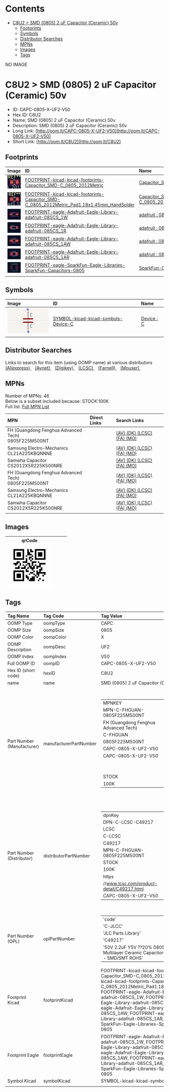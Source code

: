 



Contents
========

* [C8U2 > SMD (0805) 2 uF Capacitor (Ceramic) 50v](#c8u2--smd-0805-2-uf-capacitor-ceramic-50v)
	* [Footprints](#footprints)
	* [Symbols](#symbols)
	* [Distributor Searches](#distributor-searches)
	* [MPNs](#mpns)
	* [Images](#images)
	* [Tags](#tags)
  
NO IMAGE  
# C8U2 > SMD (0805) 2 uF Capacitor (Ceramic) 50v

- ID: CAPC-0805-X-UF2-V50
- Hex ID: C8U2
- Name: SMD (0805) 2 uF Capacitor (Ceramic) 50v
- Description: SMD (0805) 2 uF Capacitor (Ceramic) 50v
- Long Link: [http://oom.lt/CAPC-0805-X-UF2-V50](http://oom.lt/CAPC-0805-X-UF2-V50)
- Short Link: [http://oom.lt/C8U2](http://oom.lt/C8U2)

## Footprints
  

|Image|ID|Name|
| :--- | :--- | :--- |
|[![](https://raw.githubusercontent.com/oomlout/oomlout_OOMP_eda_V2/main/FOOTPRINT/kicad/kicad-footprints/Capacitor_SMD/C_0805_2012Metric/image_140.png)](https://github.com/oomlout/oomlout_OOMP_eda_V2/tree/main/FOOTPRINT/kicad/kicad-footprints/Capacitor_SMD/C_0805_2012Metric/)|[FOOTPRINT-kicad-kicad-footprints-Capacitor_SMD-C_0805_2012Metric](https://github.com/oomlout/oomlout_OOMP_eda_V2/tree/main/FOOTPRINT/kicad/kicad-footprints/Capacitor_SMD/C_0805_2012Metric/)|[Capacitor_SMD : C_0805_2012Metric](https://github.com/oomlout/oomlout_OOMP_eda_V2/tree/main/FOOTPRINT/kicad/kicad-footprints/Capacitor_SMD/C_0805_2012Metric/)|
|[![](https://raw.githubusercontent.com/oomlout/oomlout_OOMP_eda_V2/main/FOOTPRINT/kicad/kicad-footprints/Capacitor_SMD/C_0805_2012Metric_Pad1.18x1.45mm_HandSolder/image_140.png)](https://github.com/oomlout/oomlout_OOMP_eda_V2/tree/main/FOOTPRINT/kicad/kicad-footprints/Capacitor_SMD/C_0805_2012Metric_Pad1.18x1.45mm_HandSolder/)|[FOOTPRINT-kicad-kicad-footprints-Capacitor_SMD-C_0805_2012Metric_Pad1.18x1.45mm_HandSolder](https://github.com/oomlout/oomlout_OOMP_eda_V2/tree/main/FOOTPRINT/kicad/kicad-footprints/Capacitor_SMD/C_0805_2012Metric_Pad1.18x1.45mm_HandSolder/)|[Capacitor_SMD : C_0805_2012Metric_Pad1.18x1.45mm_HandSolder](https://github.com/oomlout/oomlout_OOMP_eda_V2/tree/main/FOOTPRINT/kicad/kicad-footprints/Capacitor_SMD/C_0805_2012Metric_Pad1.18x1.45mm_HandSolder/)|
|[![](https://raw.githubusercontent.com/oomlout/oomlout_OOMP_eda_V2/main/FOOTPRINT/eagle/Adafruit-Eagle-Library/adafruit/085CS_1W/image_140.png)](https://github.com/oomlout/oomlout_OOMP_eda_V2/tree/main/FOOTPRINT/eagle/Adafruit-Eagle-Library/adafruit/085CS_1W/)|[FOOTPRINT-eagle-Adafruit-Eagle-Library-adafruit-085CS_1W](https://github.com/oomlout/oomlout_OOMP_eda_V2/tree/main/FOOTPRINT/eagle/Adafruit-Eagle-Library/adafruit/085CS_1W/)|[adafruit : 085CS_1W](https://github.com/oomlout/oomlout_OOMP_eda_V2/tree/main/FOOTPRINT/eagle/Adafruit-Eagle-Library/adafruit/085CS_1W/)|
|[![](https://raw.githubusercontent.com/oomlout/oomlout_OOMP_eda_V2/main/FOOTPRINT/eagle/Adafruit-Eagle-Library/adafruit/085CS_1R/image_140.png)](https://github.com/oomlout/oomlout_OOMP_eda_V2/tree/main/FOOTPRINT/eagle/Adafruit-Eagle-Library/adafruit/085CS_1R/)|[FOOTPRINT-eagle-Adafruit-Eagle-Library-adafruit-085CS_1R](https://github.com/oomlout/oomlout_OOMP_eda_V2/tree/main/FOOTPRINT/eagle/Adafruit-Eagle-Library/adafruit/085CS_1R/)|[adafruit : 085CS_1R](https://github.com/oomlout/oomlout_OOMP_eda_V2/tree/main/FOOTPRINT/eagle/Adafruit-Eagle-Library/adafruit/085CS_1R/)|
|[![](https://raw.githubusercontent.com/oomlout/oomlout_OOMP_eda_V2/main/FOOTPRINT/eagle/Adafruit-Eagle-Library/adafruit/085CS_1AW/image_140.png)](https://github.com/oomlout/oomlout_OOMP_eda_V2/tree/main/FOOTPRINT/eagle/Adafruit-Eagle-Library/adafruit/085CS_1AW/)|[FOOTPRINT-eagle-Adafruit-Eagle-Library-adafruit-085CS_1AW](https://github.com/oomlout/oomlout_OOMP_eda_V2/tree/main/FOOTPRINT/eagle/Adafruit-Eagle-Library/adafruit/085CS_1AW/)|[adafruit : 085CS_1AW](https://github.com/oomlout/oomlout_OOMP_eda_V2/tree/main/FOOTPRINT/eagle/Adafruit-Eagle-Library/adafruit/085CS_1AW/)|
|[![](https://raw.githubusercontent.com/oomlout/oomlout_OOMP_eda_V2/main/FOOTPRINT/eagle/Adafruit-Eagle-Library/adafruit/085CS_1AR/image_140.png)](https://github.com/oomlout/oomlout_OOMP_eda_V2/tree/main/FOOTPRINT/eagle/Adafruit-Eagle-Library/adafruit/085CS_1AR/)|[FOOTPRINT-eagle-Adafruit-Eagle-Library-adafruit-085CS_1AR](https://github.com/oomlout/oomlout_OOMP_eda_V2/tree/main/FOOTPRINT/eagle/Adafruit-Eagle-Library/adafruit/085CS_1AR/)|[adafruit : 085CS_1AR](https://github.com/oomlout/oomlout_OOMP_eda_V2/tree/main/FOOTPRINT/eagle/Adafruit-Eagle-Library/adafruit/085CS_1AR/)|
|[![](https://raw.githubusercontent.com/oomlout/oomlout_OOMP_eda_V2/main/FOOTPRINT/eagle/SparkFun-Eagle-Libraries/SparkFun-Capacitors/0805/image_140.png)](https://github.com/oomlout/oomlout_OOMP_eda_V2/tree/main/FOOTPRINT/eagle/SparkFun-Eagle-Libraries/SparkFun-Capacitors/0805/)|[FOOTPRINT-eagle-SparkFun-Eagle-Libraries-SparkFun-Capacitors-0805](https://github.com/oomlout/oomlout_OOMP_eda_V2/tree/main/FOOTPRINT/eagle/SparkFun-Eagle-Libraries/SparkFun-Capacitors/0805/)|[SparkFun-Capacitors : 0805](https://github.com/oomlout/oomlout_OOMP_eda_V2/tree/main/FOOTPRINT/eagle/SparkFun-Eagle-Libraries/SparkFun-Capacitors/0805/)|
||||

## Symbols
  

|Image|ID|Name|
| :--- | :--- | :--- |
|[![](https://raw.githubusercontent.com/oomlout/oomlout_OOMP_eda_V2/main/SYMBOL/kicad/kicad-symbols/Device/C/image_140.png)](https://github.com/oomlout/oomlout_OOMP_eda_V2/tree/main/SYMBOL/kicad/kicad-symbols/Device/C/)|[SYMBOL-kicad-kicad-symbols-Device-C](https://github.com/oomlout/oomlout_OOMP_eda_V2/tree/main/SYMBOL/kicad/kicad-symbols/Device/C/)|[Device : C](https://github.com/oomlout/oomlout_OOMP_eda_V2/tree/main/SYMBOL/kicad/kicad-symbols/Device/C/)|
||||

## Distributor Searches
  
Links to search for this item (using OOMP name) at various distributors  
[(Aliexpress) ](https://www.aliexpress.com/wholesale?SearchText=1117SMD+0805+2+uF+Capacitor+Ceramic+50v)&nbsp;&nbsp;&nbsp;[(Avnet) ](https://www.avnet.com/shop/us/search/SMD+0805+2+uF+Capacitor+Ceramic+50v)&nbsp;&nbsp;&nbsp;[(Digikey) ](https://www.digikey.co.uk/en/products/result?s=SMD+0805+2+uF+Capacitor+Ceramic+50v)&nbsp;&nbsp;&nbsp;[(LCSC) ](https://www.lcsc.com/search?q=SMD+0805+2+uF+Capacitor+Ceramic+50v)&nbsp;&nbsp;&nbsp;[(Farnell) ](https://uk.farnell.com/search?st=SMD+0805+2+uF+Capacitor+Ceramic+50v)&nbsp;&nbsp;&nbsp;[(Mouser) ](https://www.mouser.com/c/?q=SMD+0805+2+uF+Capacitor+Ceramic+50v)&nbsp;&nbsp;&nbsp;
## MPNs
  
Number of MPNs: 46<br>Below is a subset included because: STOCK:100K <br>Full list: [Full MPN List](MPNLIST.md)  

|MPN|Direct Links|Search Links|
| :--- | :--- | :--- |
|FH (Guangdong Fenghua Advanced Tech)<br>0805F225M500NT||[(AV) ](https://www.avnet.com/shop/us/search/0805F225M500NT)[(DK) ](https://www.digikey.co.uk/products/en?keywords=0805F225M500NT)[(LCSC) ](https://www.lcsc.com/search?q=0805F225M500NT)[(FA) ](https://uk.farnell.com/search?st=0805F225M500NT)[(MO) ](https://www.mouser.com/c/?q=0805F225M500NT)|
|Samsung Electro-Mechanics<br>CL21A225KBQNNNE||[(AV) ](https://www.avnet.com/shop/us/search/CL21A225KBQNNNE)[(DK) ](https://www.digikey.co.uk/products/en?keywords=CL21A225KBQNNNE)[(LCSC) ](https://www.lcsc.com/search?q=CL21A225KBQNNNE)[(FA) ](https://uk.farnell.com/search?st=CL21A225KBQNNNE)[(MO) ](https://www.mouser.com/c/?q=CL21A225KBQNNNE)|
|Samwha Capacitor<br>CS2012X5R225K500NRE||[(AV) ](https://www.avnet.com/shop/us/search/CS2012X5R225K500NRE)[(DK) ](https://www.digikey.co.uk/products/en?keywords=CS2012X5R225K500NRE)[(LCSC) ](https://www.lcsc.com/search?q=CS2012X5R225K500NRE)[(FA) ](https://uk.farnell.com/search?st=CS2012X5R225K500NRE)[(MO) ](https://www.mouser.com/c/?q=CS2012X5R225K500NRE)|
|FH (Guangdong Fenghua Advanced Tech)<br>0805F225M500NT||[(AV) ](https://www.avnet.com/shop/us/search/0805F225M500NT)[(DK) ](https://www.digikey.co.uk/products/en?keywords=0805F225M500NT)[(LCSC) ](https://www.lcsc.com/search?q=0805F225M500NT)[(FA) ](https://uk.farnell.com/search?st=0805F225M500NT)[(MO) ](https://www.mouser.com/c/?q=0805F225M500NT)|
|Samsung Electro-Mechanics<br>CL21A225KBQNNNE||[(AV) ](https://www.avnet.com/shop/us/search/CL21A225KBQNNNE)[(DK) ](https://www.digikey.co.uk/products/en?keywords=CL21A225KBQNNNE)[(LCSC) ](https://www.lcsc.com/search?q=CL21A225KBQNNNE)[(FA) ](https://uk.farnell.com/search?st=CL21A225KBQNNNE)[(MO) ](https://www.mouser.com/c/?q=CL21A225KBQNNNE)|
|Samwha Capacitor<br>CS2012X5R225K500NRE||[(AV) ](https://www.avnet.com/shop/us/search/CS2012X5R225K500NRE)[(DK) ](https://www.digikey.co.uk/products/en?keywords=CS2012X5R225K500NRE)[(LCSC) ](https://www.lcsc.com/search?q=CS2012X5R225K500NRE)[(FA) ](https://uk.farnell.com/search?st=CS2012X5R225K500NRE)[(MO) ](https://www.mouser.com/c/?q=CS2012X5R225K500NRE)|
||||

## Images
  

|qrCode<br>[![](https://raw.githubusercontent.com/oomlout/oomlout_OOMP_parts_V2/main/CAPC/0805/X/UF2/V50/qrCode_140.png)](https://github.com/oomlout/oomlout_OOMP_parts_V2/tree/main/CAPC/0805/X/UF2/V50/qrCode.png)||||
| :---: | :---: | :---: | :---: |

## Tags
  

|Tag Name|Tag Code|Tag Value|
| :--- | :--- | :--- |
|OOMP Type|oompType|CAPC|
|OOMP Size|oompSize|0805|
|OOMP Color|oompColor|X|
|OOMP Description|oompDesc|UF2|
|OOMP Index|oompIndex|V50|
|Full OOMP ID|oompID|CAPC-0805-X-UF2-V50|
|Hex ID (short code)|hexID|C8U2|
|name|name|SMD (0805) 2 uF Capacitor (Ceramic) 50v|
|Part Number (Manufacturer)|manufacturerPartNumber|<table><tr><td>MPNKEY</td></tr><tr><td> MPN-C-FHGUAN-0805F225M500NT</td><td> MANUFACTURER</td></tr><tr><td> FH (Guangdong Fenghua Advanced Tech)</td><td> MANUCODE</td></tr><tr><td> C-FHGUAN</td><td> MPN</td></tr><tr><td> 0805F225M500NT</td><td> OOMPIDPARTIAL</td></tr><tr><td> CAPC-0805-X-UF2-V50</td><td> OOMPID</td></tr><tr><td> CAPC-0805-X-UF2-V50</td><td> LINK</td></tr><tr><td> </td><td> DESCRIPTION</td></tr><tr><td> </td><td> TAGS</td></tr><tr><td> STOCK</td></tr><tr><td>100K</td></tr></table></td><td> <table><tr><td>MPNKEY</td></tr><tr><td> MPN-C-MURATA-GRM21BR61H225KA73L</td><td> MANUFACTURER</td></tr><tr><td> Murata Electronics</td><td> MANUCODE</td></tr><tr><td> C-MURATA</td><td> MPN</td></tr><tr><td> GRM21BR61H225KA73L</td><td> OOMPIDPARTIAL</td></tr><tr><td> CAPC-0805-X-UF2-V50</td><td> OOMPID</td></tr><tr><td> CAPC-0805-X-UF2-V50</td><td> LINK</td></tr><tr><td> </td><td> DESCRIPTION</td></tr><tr><td> </td><td> TAGS</td></tr><tr><td> </td></tr></table></td><td> <table><tr><td>MPNKEY</td></tr><tr><td> MPN-C-FHGUAN-0805X225K500NT</td><td> MANUFACTURER</td></tr><tr><td> FH (Guangdong Fenghua Advanced Tech)</td><td> MANUCODE</td></tr><tr><td> C-FHGUAN</td><td> MPN</td></tr><tr><td> 0805X225K500NT</td><td> OOMPIDPARTIAL</td></tr><tr><td> CAPC-0805-X-UF2-V50</td><td> OOMPID</td></tr><tr><td> CAPC-0805-X-UF2-V50</td><td> LINK</td></tr><tr><td> </td><td> DESCRIPTION</td></tr><tr><td> </td><td> TAGS</td></tr><tr><td> STOCK</td></tr><tr><td>1K</td></tr></table></td><td> <table><tr><td>MPNKEY</td></tr><tr><td> MPN-C-YAGEO-CC0805KKX7R9BB225</td><td> MANUFACTURER</td></tr><tr><td> YAGEO</td><td> MANUCODE</td></tr><tr><td> C-YAGEO</td><td> MPN</td></tr><tr><td> CC0805KKX7R9BB225</td><td> OOMPIDPARTIAL</td></tr><tr><td> CAPC-0805-X-UF2-V50</td><td> OOMPID</td></tr><tr><td> CAPC-0805-X-UF2-V50</td><td> LINK</td></tr><tr><td> </td><td> DESCRIPTION</td></tr><tr><td> </td><td> TAGS</td></tr><tr><td> STOCK</td></tr><tr><td>10K</td></tr></table></td><td> <table><tr><td>MPNKEY</td></tr><tr><td> MPN-C-MURATA-GRT21BR61H225KE13L</td><td> MANUFACTURER</td></tr><tr><td> Murata Electronics</td><td> MANUCODE</td></tr><tr><td> C-MURATA</td><td> MPN</td></tr><tr><td> GRT21BR61H225KE13L</td><td> OOMPIDPARTIAL</td></tr><tr><td> CAPC-0805-X-UF2-V50</td><td> OOMPID</td></tr><tr><td> CAPC-0805-X-UF2-V50</td><td> LINK</td></tr><tr><td> </td><td> DESCRIPTION</td></tr><tr><td> </td><td> TAGS</td></tr><tr><td> </td></tr></table></td><td> <table><tr><td>MPNKEY</td></tr><tr><td> MPN-C-SAMSUN-CL21A225KB9LNNC</td><td> MANUFACTURER</td></tr><tr><td> Samsung Electro-Mechanics</td><td> MANUCODE</td></tr><tr><td> C-SAMSUN</td><td> MPN</td></tr><tr><td> CL21A225KB9LNNC</td><td> OOMPIDPARTIAL</td></tr><tr><td> CAPC-0805-X-UF2-V50</td><td> OOMPID</td></tr><tr><td> CAPC-0805-X-UF2-V50</td><td> LINK</td></tr><tr><td> </td><td> DESCRIPTION</td></tr><tr><td> </td><td> TAGS</td></tr><tr><td> STOCK</td></tr><tr><td>1K</td></tr></table></td><td> <table><tr><td>MPNKEY</td></tr><tr><td> MPN-C-MURATA-GRM219R61H225KE15D</td><td> MANUFACTURER</td></tr><tr><td> Murata Electronics</td><td> MANUCODE</td></tr><tr><td> C-MURATA</td><td> MPN</td></tr><tr><td> GRM219R61H225KE15D</td><td> OOMPIDPARTIAL</td></tr><tr><td> CAPC-0805-X-UF2-V50</td><td> OOMPID</td></tr><tr><td> CAPC-0805-X-UF2-V50</td><td> LINK</td></tr><tr><td> </td><td> DESCRIPTION</td></tr><tr><td> </td><td> TAGS</td></tr><tr><td> STOCK</td></tr><tr><td>1K</td></tr></table></td><td> <table><tr><td>MPNKEY</td></tr><tr><td> MPN-C-SAMSUN-CL21A225KBFNNNE</td><td> MANUFACTURER</td></tr><tr><td> Samsung Electro-Mechanics</td><td> MANUCODE</td></tr><tr><td> C-SAMSUN</td><td> MPN</td></tr><tr><td> CL21A225KBFNNNE</td><td> OOMPIDPARTIAL</td></tr><tr><td> CAPC-0805-X-UF2-V50</td><td> OOMPID</td></tr><tr><td> CAPC-0805-X-UF2-V50</td><td> LINK</td></tr><tr><td> </td><td> DESCRIPTION</td></tr><tr><td> </td><td> TAGS</td></tr><tr><td> STOCK</td></tr><tr><td>1K</td></tr></table></td><td> <table><tr><td>MPNKEY</td></tr><tr><td> MPN-C-YAGEO-CC0805KKX5R9BB225</td><td> MANUFACTURER</td></tr><tr><td> YAGEO</td><td> MANUCODE</td></tr><tr><td> C-YAGEO</td><td> MPN</td></tr><tr><td> CC0805KKX5R9BB225</td><td> OOMPIDPARTIAL</td></tr><tr><td> CAPC-0805-X-UF2-V50</td><td> OOMPID</td></tr><tr><td> CAPC-0805-X-UF2-V50</td><td> LINK</td></tr><tr><td> </td><td> DESCRIPTION</td></tr><tr><td> </td><td> TAGS</td></tr><tr><td> STOCK</td></tr><tr><td>1K</td></tr></table></td><td> <table><tr><td>MPNKEY</td></tr><tr><td> MPN-C-TAIYOY-UMK212ABJ225KG-T</td><td> MANUFACTURER</td></tr><tr><td> Taiyo Yuden</td><td> MANUCODE</td></tr><tr><td> C-TAIYOY</td><td> MPN</td></tr><tr><td> UMK212ABJ225KG-T</td><td> OOMPIDPARTIAL</td></tr><tr><td> CAPC-0805-X-UF2-V50</td><td> OOMPID</td></tr><tr><td> CAPC-0805-X-UF2-V50</td><td> LINK</td></tr><tr><td> </td><td> DESCRIPTION</td></tr><tr><td> </td><td> TAGS</td></tr><tr><td> STOCK</td></tr><tr><td>1K</td></tr></table></td><td> <table><tr><td>MPNKEY</td></tr><tr><td> MPN-C-TDK-CGA4J3X7R1H225KT000N</td><td> MANUFACTURER</td></tr><tr><td> TDK</td><td> MANUCODE</td></tr><tr><td> C-TDK</td><td> MPN</td></tr><tr><td> CGA4J3X7R1H225KT000N</td><td> OOMPIDPARTIAL</td></tr><tr><td> CAPC-0805-X-UF2-V50</td><td> OOMPID</td></tr><tr><td> CAPC-0805-X-UF2-V50</td><td> LINK</td></tr><tr><td> </td><td> DESCRIPTION</td></tr><tr><td> </td><td> TAGS</td></tr><tr><td> STOCK</td></tr><tr><td>10K</td></tr></table></td><td> <table><tr><td>MPNKEY</td></tr><tr><td> MPN-C-TDK-C2012X5R1H225KT000N</td><td> MANUFACTURER</td></tr><tr><td> TDK</td><td> MANUCODE</td></tr><tr><td> C-TDK</td><td> MPN</td></tr><tr><td> C2012X5R1H225KT000N</td><td> OOMPIDPARTIAL</td></tr><tr><td> CAPC-0805-X-UF2-V50</td><td> OOMPID</td></tr><tr><td> CAPC-0805-X-UF2-V50</td><td> LINK</td></tr><tr><td> </td><td> DESCRIPTION</td></tr><tr><td> </td><td> TAGS</td></tr><tr><td> </td></tr></table></td><td> <table><tr><td>MPNKEY</td></tr><tr><td> MPN-C-TDK-C2012X7R1H225KT000E</td><td> MANUFACTURER</td></tr><tr><td> TDK</td><td> MANUCODE</td></tr><tr><td> C-TDK</td><td> MPN</td></tr><tr><td> C2012X7R1H225KT000E</td><td> OOMPIDPARTIAL</td></tr><tr><td> CAPC-0805-X-UF2-V50</td><td> OOMPID</td></tr><tr><td> CAPC-0805-X-UF2-V50</td><td> LINK</td></tr><tr><td> </td><td> DESCRIPTION</td></tr><tr><td> </td><td> TAGS</td></tr><tr><td> </td></tr></table></td><td> <table><tr><td>MPNKEY</td></tr><tr><td> MPN-C-TAIYOY-UMK212BB7225KG-T</td><td> MANUFACTURER</td></tr><tr><td> Taiyo Yuden</td><td> MANUCODE</td></tr><tr><td> C-TAIYOY</td><td> MPN</td></tr><tr><td> UMK212BB7225KG-T</td><td> OOMPIDPARTIAL</td></tr><tr><td> CAPC-0805-X-UF2-V50</td><td> OOMPID</td></tr><tr><td> CAPC-0805-X-UF2-V50</td><td> LINK</td></tr><tr><td> </td><td> DESCRIPTION</td></tr><tr><td> </td><td> TAGS</td></tr><tr><td> STOCK</td></tr><tr><td>1K</td></tr></table></td><td> <table><tr><td>MPNKEY</td></tr><tr><td> MPN-C-SAMSUN-CL21A225KBQNNNE</td><td> MANUFACTURER</td></tr><tr><td> Samsung Electro-Mechanics</td><td> MANUCODE</td></tr><tr><td> C-SAMSUN</td><td> MPN</td></tr><tr><td> CL21A225KBQNNNE</td><td> OOMPIDPARTIAL</td></tr><tr><td> CAPC-0805-X-UF2-V50</td><td> OOMPID</td></tr><tr><td> CAPC-0805-X-UF2-V50</td><td> LINK</td></tr><tr><td> </td><td> DESCRIPTION</td></tr><tr><td> </td><td> TAGS</td></tr><tr><td> STOCK</td></tr><tr><td>100K</td></tr></table></td><td> <table><tr><td>MPNKEY</td></tr><tr><td> MPN-C-MURATA-GRM219B31H225KE15D</td><td> MANUFACTURER</td></tr><tr><td> Murata Electronics</td><td> MANUCODE</td></tr><tr><td> C-MURATA</td><td> MPN</td></tr><tr><td> GRM219B31H225KE15D</td><td> OOMPIDPARTIAL</td></tr><tr><td> CAPC-0805-X-UF2-V50</td><td> OOMPID</td></tr><tr><td> CAPC-0805-X-UF2-V50</td><td> LINK</td></tr><tr><td> </td><td> DESCRIPTION</td></tr><tr><td> </td><td> TAGS</td></tr><tr><td> </td></tr></table></td><td> <table><tr><td>MPNKEY</td></tr><tr><td> MPN-C-SANYEA-C0805X5R225K500NT</td><td> MANUFACTURER</td></tr><tr><td> SANYEAR</td><td> MANUCODE</td></tr><tr><td> C-SANYEA</td><td> MPN</td></tr><tr><td> C0805X5R225K500NT</td><td> OOMPIDPARTIAL</td></tr><tr><td> CAPC-0805-X-UF2-V50</td><td> OOMPID</td></tr><tr><td> CAPC-0805-X-UF2-V50</td><td> LINK</td></tr><tr><td> </td><td> DESCRIPTION</td></tr><tr><td> </td><td> TAGS</td></tr><tr><td> </td></tr></table></td><td> <table><tr><td>MPNKEY</td></tr><tr><td> MPN-C-TDK-C2012X7R1H225KT000S</td><td> MANUFACTURER</td></tr><tr><td> TDK</td><td> MANUCODE</td></tr><tr><td> C-TDK</td><td> MPN</td></tr><tr><td> C2012X7R1H225KT000S</td><td> OOMPIDPARTIAL</td></tr><tr><td> CAPC-0805-X-UF2-V50</td><td> OOMPID</td></tr><tr><td> CAPC-0805-X-UF2-V50</td><td> LINK</td></tr><tr><td> </td><td> DESCRIPTION</td></tr><tr><td> </td><td> TAGS</td></tr><tr><td> </td></tr></table></td><td> <table><tr><td>MPNKEY</td></tr><tr><td> MPN-C-SAMWHA-CS2012X5R225K500NRE</td><td> MANUFACTURER</td></tr><tr><td> Samwha Capacitor</td><td> MANUCODE</td></tr><tr><td> C-SAMWHA</td><td> MPN</td></tr><tr><td> CS2012X5R225K500NRE</td><td> OOMPIDPARTIAL</td></tr><tr><td> CAPC-0805-X-UF2-V50</td><td> OOMPID</td></tr><tr><td> CAPC-0805-X-UF2-V50</td><td> LINK</td></tr><tr><td> </td><td> DESCRIPTION</td></tr><tr><td> </td><td> TAGS</td></tr><tr><td> STOCK</td></tr><tr><td>100K</td></tr></table></td><td> <table><tr><td>MPNKEY</td></tr><tr><td> MPN-C-SAMSUN-CL21A225MBFNNNE</td><td> MANUFACTURER</td></tr><tr><td> Samsung Electro-Mechanics</td><td> MANUCODE</td></tr><tr><td> C-SAMSUN</td><td> MPN</td></tr><tr><td> CL21A225MBFNNNE</td><td> OOMPIDPARTIAL</td></tr><tr><td> CAPC-0805-X-UF2-V50</td><td> OOMPID</td></tr><tr><td> CAPC-0805-X-UF2-V50</td><td> LINK</td></tr><tr><td> </td><td> DESCRIPTION</td></tr><tr><td> </td><td> TAGS</td></tr><tr><td> </td></tr></table></td><td> <table><tr><td>MPNKEY</td></tr><tr><td> MPN-C-TDK-C2012X5R1H225KT0J0N</td><td> MANUFACTURER</td></tr><tr><td> TDK</td><td> MANUCODE</td></tr><tr><td> C-TDK</td><td> MPN</td></tr><tr><td> C2012X5R1H225KT0J0N</td><td> OOMPIDPARTIAL</td></tr><tr><td> CAPC-0805-X-UF2-V50</td><td> OOMPID</td></tr><tr><td> CAPC-0805-X-UF2-V50</td><td> LINK</td></tr><tr><td> </td><td> DESCRIPTION</td></tr><tr><td> </td><td> TAGS</td></tr><tr><td> STOCK</td></tr><tr><td>1K</td></tr></table></td><td> <table><tr><td>MPNKEY</td></tr><tr><td> MPN-C-FHGUAN-0805B225K500NT</td><td> MANUFACTURER</td></tr><tr><td> FH (Guangdong Fenghua Advanced Tech)</td><td> MANUCODE</td></tr><tr><td> C-FHGUAN</td><td> MPN</td></tr><tr><td> 0805B225K500NT</td><td> OOMPIDPARTIAL</td></tr><tr><td> CAPC-0805-X-UF2-V50</td><td> OOMPID</td></tr><tr><td> CAPC-0805-X-UF2-V50</td><td> LINK</td></tr><tr><td> </td><td> DESCRIPTION</td></tr><tr><td> </td><td> TAGS</td></tr><tr><td> </td></tr></table></td><td> <table><tr><td>MPNKEY</td></tr><tr><td> MPN-C-SAMSUN-CL21B225KBYNNNE</td><td> MANUFACTURER</td></tr><tr><td> Samsung Electro-Mechanics</td><td> MANUCODE</td></tr><tr><td> C-SAMSUN</td><td> MPN</td></tr><tr><td> CL21B225KBYNNNE</td><td> OOMPIDPARTIAL</td></tr><tr><td> CAPC-0805-X-UF2-V50</td><td> OOMPID</td></tr><tr><td> CAPC-0805-X-UF2-V50</td><td> LINK</td></tr><tr><td> </td><td> DESCRIPTION</td></tr><tr><td> </td><td> TAGS</td></tr><tr><td> STOCK</td></tr><tr><td>1K</td></tr></table></td><td> <table><tr><td>MPNKEY</td></tr><tr><td> MPN-C-FHGUAN-0805F225M500NT</td><td> MANUFACTURER</td></tr><tr><td> FH (Guangdong Fenghua Advanced Tech)</td><td> MANUCODE</td></tr><tr><td> C-FHGUAN</td><td> MPN</td></tr><tr><td> 0805F225M500NT</td><td> OOMPIDPARTIAL</td></tr><tr><td> CAPC-0805-X-UF2-V50</td><td> OOMPID</td></tr><tr><td> CAPC-0805-X-UF2-V50</td><td> LINK</td></tr><tr><td> </td><td> DESCRIPTION</td></tr><tr><td> </td><td> TAGS</td></tr><tr><td> STOCK</td></tr><tr><td>100K</td></tr></table></td><td> <table><tr><td>MPNKEY</td></tr><tr><td> MPN-C-MURATA-GRM21BR61H225KA73L</td><td> MANUFACTURER</td></tr><tr><td> Murata Electronics</td><td> MANUCODE</td></tr><tr><td> C-MURATA</td><td> MPN</td></tr><tr><td> GRM21BR61H225KA73L</td><td> OOMPIDPARTIAL</td></tr><tr><td> CAPC-0805-X-UF2-V50</td><td> OOMPID</td></tr><tr><td> CAPC-0805-X-UF2-V50</td><td> LINK</td></tr><tr><td> </td><td> DESCRIPTION</td></tr><tr><td> </td><td> TAGS</td></tr><tr><td> </td></tr></table></td><td> <table><tr><td>MPNKEY</td></tr><tr><td> MPN-C-FHGUAN-0805X225K500NT</td><td> MANUFACTURER</td></tr><tr><td> FH (Guangdong Fenghua Advanced Tech)</td><td> MANUCODE</td></tr><tr><td> C-FHGUAN</td><td> MPN</td></tr><tr><td> 0805X225K500NT</td><td> OOMPIDPARTIAL</td></tr><tr><td> CAPC-0805-X-UF2-V50</td><td> OOMPID</td></tr><tr><td> CAPC-0805-X-UF2-V50</td><td> LINK</td></tr><tr><td> </td><td> DESCRIPTION</td></tr><tr><td> </td><td> TAGS</td></tr><tr><td> STOCK</td></tr><tr><td>1K</td></tr></table></td><td> <table><tr><td>MPNKEY</td></tr><tr><td> MPN-C-YAGEO-CC0805KKX7R9BB225</td><td> MANUFACTURER</td></tr><tr><td> YAGEO</td><td> MANUCODE</td></tr><tr><td> C-YAGEO</td><td> MPN</td></tr><tr><td> CC0805KKX7R9BB225</td><td> OOMPIDPARTIAL</td></tr><tr><td> CAPC-0805-X-UF2-V50</td><td> OOMPID</td></tr><tr><td> CAPC-0805-X-UF2-V50</td><td> LINK</td></tr><tr><td> </td><td> DESCRIPTION</td></tr><tr><td> </td><td> TAGS</td></tr><tr><td> STOCK</td></tr><tr><td>10K</td></tr></table></td><td> <table><tr><td>MPNKEY</td></tr><tr><td> MPN-C-MURATA-GRT21BR61H225KE13L</td><td> MANUFACTURER</td></tr><tr><td> Murata Electronics</td><td> MANUCODE</td></tr><tr><td> C-MURATA</td><td> MPN</td></tr><tr><td> GRT21BR61H225KE13L</td><td> OOMPIDPARTIAL</td></tr><tr><td> CAPC-0805-X-UF2-V50</td><td> OOMPID</td></tr><tr><td> CAPC-0805-X-UF2-V50</td><td> LINK</td></tr><tr><td> </td><td> DESCRIPTION</td></tr><tr><td> </td><td> TAGS</td></tr><tr><td> </td></tr></table></td><td> <table><tr><td>MPNKEY</td></tr><tr><td> MPN-C-SAMSUN-CL21A225KB9LNNC</td><td> MANUFACTURER</td></tr><tr><td> Samsung Electro-Mechanics</td><td> MANUCODE</td></tr><tr><td> C-SAMSUN</td><td> MPN</td></tr><tr><td> CL21A225KB9LNNC</td><td> OOMPIDPARTIAL</td></tr><tr><td> CAPC-0805-X-UF2-V50</td><td> OOMPID</td></tr><tr><td> CAPC-0805-X-UF2-V50</td><td> LINK</td></tr><tr><td> </td><td> DESCRIPTION</td></tr><tr><td> </td><td> TAGS</td></tr><tr><td> STOCK</td></tr><tr><td>1K</td></tr></table></td><td> <table><tr><td>MPNKEY</td></tr><tr><td> MPN-C-MURATA-GRM219R61H225KE15D</td><td> MANUFACTURER</td></tr><tr><td> Murata Electronics</td><td> MANUCODE</td></tr><tr><td> C-MURATA</td><td> MPN</td></tr><tr><td> GRM219R61H225KE15D</td><td> OOMPIDPARTIAL</td></tr><tr><td> CAPC-0805-X-UF2-V50</td><td> OOMPID</td></tr><tr><td> CAPC-0805-X-UF2-V50</td><td> LINK</td></tr><tr><td> </td><td> DESCRIPTION</td></tr><tr><td> </td><td> TAGS</td></tr><tr><td> STOCK</td></tr><tr><td>1K</td></tr></table></td><td> <table><tr><td>MPNKEY</td></tr><tr><td> MPN-C-SAMSUN-CL21A225KBFNNNE</td><td> MANUFACTURER</td></tr><tr><td> Samsung Electro-Mechanics</td><td> MANUCODE</td></tr><tr><td> C-SAMSUN</td><td> MPN</td></tr><tr><td> CL21A225KBFNNNE</td><td> OOMPIDPARTIAL</td></tr><tr><td> CAPC-0805-X-UF2-V50</td><td> OOMPID</td></tr><tr><td> CAPC-0805-X-UF2-V50</td><td> LINK</td></tr><tr><td> </td><td> DESCRIPTION</td></tr><tr><td> </td><td> TAGS</td></tr><tr><td> STOCK</td></tr><tr><td>1K</td></tr></table></td><td> <table><tr><td>MPNKEY</td></tr><tr><td> MPN-C-YAGEO-CC0805KKX5R9BB225</td><td> MANUFACTURER</td></tr><tr><td> YAGEO</td><td> MANUCODE</td></tr><tr><td> C-YAGEO</td><td> MPN</td></tr><tr><td> CC0805KKX5R9BB225</td><td> OOMPIDPARTIAL</td></tr><tr><td> CAPC-0805-X-UF2-V50</td><td> OOMPID</td></tr><tr><td> CAPC-0805-X-UF2-V50</td><td> LINK</td></tr><tr><td> </td><td> DESCRIPTION</td></tr><tr><td> </td><td> TAGS</td></tr><tr><td> STOCK</td></tr><tr><td>1K</td></tr></table></td><td> <table><tr><td>MPNKEY</td></tr><tr><td> MPN-C-TAIYOY-UMK212ABJ225KG-T</td><td> MANUFACTURER</td></tr><tr><td> Taiyo Yuden</td><td> MANUCODE</td></tr><tr><td> C-TAIYOY</td><td> MPN</td></tr><tr><td> UMK212ABJ225KG-T</td><td> OOMPIDPARTIAL</td></tr><tr><td> CAPC-0805-X-UF2-V50</td><td> OOMPID</td></tr><tr><td> CAPC-0805-X-UF2-V50</td><td> LINK</td></tr><tr><td> </td><td> DESCRIPTION</td></tr><tr><td> </td><td> TAGS</td></tr><tr><td> STOCK</td></tr><tr><td>1K</td></tr></table></td><td> <table><tr><td>MPNKEY</td></tr><tr><td> MPN-C-TDK-CGA4J3X7R1H225KT000N</td><td> MANUFACTURER</td></tr><tr><td> TDK</td><td> MANUCODE</td></tr><tr><td> C-TDK</td><td> MPN</td></tr><tr><td> CGA4J3X7R1H225KT000N</td><td> OOMPIDPARTIAL</td></tr><tr><td> CAPC-0805-X-UF2-V50</td><td> OOMPID</td></tr><tr><td> CAPC-0805-X-UF2-V50</td><td> LINK</td></tr><tr><td> </td><td> DESCRIPTION</td></tr><tr><td> </td><td> TAGS</td></tr><tr><td> STOCK</td></tr><tr><td>10K</td></tr></table></td><td> <table><tr><td>MPNKEY</td></tr><tr><td> MPN-C-TDK-C2012X5R1H225KT000N</td><td> MANUFACTURER</td></tr><tr><td> TDK</td><td> MANUCODE</td></tr><tr><td> C-TDK</td><td> MPN</td></tr><tr><td> C2012X5R1H225KT000N</td><td> OOMPIDPARTIAL</td></tr><tr><td> CAPC-0805-X-UF2-V50</td><td> OOMPID</td></tr><tr><td> CAPC-0805-X-UF2-V50</td><td> LINK</td></tr><tr><td> </td><td> DESCRIPTION</td></tr><tr><td> </td><td> TAGS</td></tr><tr><td> </td></tr></table></td><td> <table><tr><td>MPNKEY</td></tr><tr><td> MPN-C-TDK-C2012X7R1H225KT000E</td><td> MANUFACTURER</td></tr><tr><td> TDK</td><td> MANUCODE</td></tr><tr><td> C-TDK</td><td> MPN</td></tr><tr><td> C2012X7R1H225KT000E</td><td> OOMPIDPARTIAL</td></tr><tr><td> CAPC-0805-X-UF2-V50</td><td> OOMPID</td></tr><tr><td> CAPC-0805-X-UF2-V50</td><td> LINK</td></tr><tr><td> </td><td> DESCRIPTION</td></tr><tr><td> </td><td> TAGS</td></tr><tr><td> </td></tr></table></td><td> <table><tr><td>MPNKEY</td></tr><tr><td> MPN-C-TAIYOY-UMK212BB7225KG-T</td><td> MANUFACTURER</td></tr><tr><td> Taiyo Yuden</td><td> MANUCODE</td></tr><tr><td> C-TAIYOY</td><td> MPN</td></tr><tr><td> UMK212BB7225KG-T</td><td> OOMPIDPARTIAL</td></tr><tr><td> CAPC-0805-X-UF2-V50</td><td> OOMPID</td></tr><tr><td> CAPC-0805-X-UF2-V50</td><td> LINK</td></tr><tr><td> </td><td> DESCRIPTION</td></tr><tr><td> </td><td> TAGS</td></tr><tr><td> STOCK</td></tr><tr><td>1K</td></tr></table></td><td> <table><tr><td>MPNKEY</td></tr><tr><td> MPN-C-SAMSUN-CL21A225KBQNNNE</td><td> MANUFACTURER</td></tr><tr><td> Samsung Electro-Mechanics</td><td> MANUCODE</td></tr><tr><td> C-SAMSUN</td><td> MPN</td></tr><tr><td> CL21A225KBQNNNE</td><td> OOMPIDPARTIAL</td></tr><tr><td> CAPC-0805-X-UF2-V50</td><td> OOMPID</td></tr><tr><td> CAPC-0805-X-UF2-V50</td><td> LINK</td></tr><tr><td> </td><td> DESCRIPTION</td></tr><tr><td> </td><td> TAGS</td></tr><tr><td> STOCK</td></tr><tr><td>100K</td></tr></table></td><td> <table><tr><td>MPNKEY</td></tr><tr><td> MPN-C-MURATA-GRM219B31H225KE15D</td><td> MANUFACTURER</td></tr><tr><td> Murata Electronics</td><td> MANUCODE</td></tr><tr><td> C-MURATA</td><td> MPN</td></tr><tr><td> GRM219B31H225KE15D</td><td> OOMPIDPARTIAL</td></tr><tr><td> CAPC-0805-X-UF2-V50</td><td> OOMPID</td></tr><tr><td> CAPC-0805-X-UF2-V50</td><td> LINK</td></tr><tr><td> </td><td> DESCRIPTION</td></tr><tr><td> </td><td> TAGS</td></tr><tr><td> </td></tr></table></td><td> <table><tr><td>MPNKEY</td></tr><tr><td> MPN-C-SANYEA-C0805X5R225K500NT</td><td> MANUFACTURER</td></tr><tr><td> SANYEAR</td><td> MANUCODE</td></tr><tr><td> C-SANYEA</td><td> MPN</td></tr><tr><td> C0805X5R225K500NT</td><td> OOMPIDPARTIAL</td></tr><tr><td> CAPC-0805-X-UF2-V50</td><td> OOMPID</td></tr><tr><td> CAPC-0805-X-UF2-V50</td><td> LINK</td></tr><tr><td> </td><td> DESCRIPTION</td></tr><tr><td> </td><td> TAGS</td></tr><tr><td> </td></tr></table></td><td> <table><tr><td>MPNKEY</td></tr><tr><td> MPN-C-TDK-C2012X7R1H225KT000S</td><td> MANUFACTURER</td></tr><tr><td> TDK</td><td> MANUCODE</td></tr><tr><td> C-TDK</td><td> MPN</td></tr><tr><td> C2012X7R1H225KT000S</td><td> OOMPIDPARTIAL</td></tr><tr><td> CAPC-0805-X-UF2-V50</td><td> OOMPID</td></tr><tr><td> CAPC-0805-X-UF2-V50</td><td> LINK</td></tr><tr><td> </td><td> DESCRIPTION</td></tr><tr><td> </td><td> TAGS</td></tr><tr><td> </td></tr></table></td><td> <table><tr><td>MPNKEY</td></tr><tr><td> MPN-C-SAMWHA-CS2012X5R225K500NRE</td><td> MANUFACTURER</td></tr><tr><td> Samwha Capacitor</td><td> MANUCODE</td></tr><tr><td> C-SAMWHA</td><td> MPN</td></tr><tr><td> CS2012X5R225K500NRE</td><td> OOMPIDPARTIAL</td></tr><tr><td> CAPC-0805-X-UF2-V50</td><td> OOMPID</td></tr><tr><td> CAPC-0805-X-UF2-V50</td><td> LINK</td></tr><tr><td> </td><td> DESCRIPTION</td></tr><tr><td> </td><td> TAGS</td></tr><tr><td> STOCK</td></tr><tr><td>100K</td></tr></table></td><td> <table><tr><td>MPNKEY</td></tr><tr><td> MPN-C-SAMSUN-CL21A225MBFNNNE</td><td> MANUFACTURER</td></tr><tr><td> Samsung Electro-Mechanics</td><td> MANUCODE</td></tr><tr><td> C-SAMSUN</td><td> MPN</td></tr><tr><td> CL21A225MBFNNNE</td><td> OOMPIDPARTIAL</td></tr><tr><td> CAPC-0805-X-UF2-V50</td><td> OOMPID</td></tr><tr><td> CAPC-0805-X-UF2-V50</td><td> LINK</td></tr><tr><td> </td><td> DESCRIPTION</td></tr><tr><td> </td><td> TAGS</td></tr><tr><td> </td></tr></table></td><td> <table><tr><td>MPNKEY</td></tr><tr><td> MPN-C-TDK-C2012X5R1H225KT0J0N</td><td> MANUFACTURER</td></tr><tr><td> TDK</td><td> MANUCODE</td></tr><tr><td> C-TDK</td><td> MPN</td></tr><tr><td> C2012X5R1H225KT0J0N</td><td> OOMPIDPARTIAL</td></tr><tr><td> CAPC-0805-X-UF2-V50</td><td> OOMPID</td></tr><tr><td> CAPC-0805-X-UF2-V50</td><td> LINK</td></tr><tr><td> </td><td> DESCRIPTION</td></tr><tr><td> </td><td> TAGS</td></tr><tr><td> STOCK</td></tr><tr><td>1K</td></tr></table></td><td> <table><tr><td>MPNKEY</td></tr><tr><td> MPN-C-FHGUAN-0805B225K500NT</td><td> MANUFACTURER</td></tr><tr><td> FH (Guangdong Fenghua Advanced Tech)</td><td> MANUCODE</td></tr><tr><td> C-FHGUAN</td><td> MPN</td></tr><tr><td> 0805B225K500NT</td><td> OOMPIDPARTIAL</td></tr><tr><td> CAPC-0805-X-UF2-V50</td><td> OOMPID</td></tr><tr><td> CAPC-0805-X-UF2-V50</td><td> LINK</td></tr><tr><td> </td><td> DESCRIPTION</td></tr><tr><td> </td><td> TAGS</td></tr><tr><td> </td></tr></table></td><td> <table><tr><td>MPNKEY</td></tr><tr><td> MPN-C-SAMSUN-CL21B225KBYNNNE</td><td> MANUFACTURER</td></tr><tr><td> Samsung Electro-Mechanics</td><td> MANUCODE</td></tr><tr><td> C-SAMSUN</td><td> MPN</td></tr><tr><td> CL21B225KBYNNNE</td><td> OOMPIDPARTIAL</td></tr><tr><td> CAPC-0805-X-UF2-V50</td><td> OOMPID</td></tr><tr><td> CAPC-0805-X-UF2-V50</td><td> LINK</td></tr><tr><td> </td><td> DESCRIPTION</td></tr><tr><td> </td><td> TAGS</td></tr><tr><td> STOCK</td></tr><tr><td>1K</td></tr></table>|
|Part Number (Distributor)|distributorPartNumber|<table><tr><td>dpnKey</td></tr><tr><td> DPN-C-LCSC-C49217</td><td> DISTRIBUTOR</td></tr><tr><td> LCSC</td><td> DISTRCODE</td></tr><tr><td> C-LCSC</td><td> DPN</td></tr><tr><td> C49217</td><td> MPN</td></tr><tr><td> MPN-C-FHGUAN-0805F225M500NT</td><td> TAGS</td></tr><tr><td> STOCK</td></tr><tr><td>100K</td><td> LINK</td></tr><tr><td> https</td></tr><tr><td>//www.lcsc.com/product-detail/C49217.html</td><td> OOMPID</td></tr><tr><td> CAPC-0805-X-UF2-V50</td></tr></table></td><td> <table><tr><td>dpnKey</td></tr><tr><td> DPN-C-LCSC-C77078</td><td> DISTRIBUTOR</td></tr><tr><td> LCSC</td><td> DISTRCODE</td></tr><tr><td> C-LCSC</td><td> DPN</td></tr><tr><td> C77078</td><td> MPN</td></tr><tr><td> MPN-C-MURATA-GRM21BR61H225KA73L</td><td> TAGS</td></tr><tr><td> </td><td> LINK</td></tr><tr><td> https</td></tr><tr><td>//www.lcsc.com/product-detail/C77078.html</td><td> OOMPID</td></tr><tr><td> CAPC-0805-X-UF2-V50</td></tr></table></td><td> <table><tr><td>dpnKey</td></tr><tr><td> DPN-C-LCSC-C108719</td><td> DISTRIBUTOR</td></tr><tr><td> LCSC</td><td> DISTRCODE</td></tr><tr><td> C-LCSC</td><td> DPN</td></tr><tr><td> C108719</td><td> MPN</td></tr><tr><td> MPN-C-FHGUAN-0805X225K500NT</td><td> TAGS</td></tr><tr><td> STOCK</td></tr><tr><td>1K</td><td> LINK</td></tr><tr><td> https</td></tr><tr><td>//www.lcsc.com/product-detail/C108719.html</td><td> OOMPID</td></tr><tr><td> CAPC-0805-X-UF2-V50</td></tr></table></td><td> <table><tr><td>dpnKey</td></tr><tr><td> DPN-C-LCSC-C125847</td><td> DISTRIBUTOR</td></tr><tr><td> LCSC</td><td> DISTRCODE</td></tr><tr><td> C-LCSC</td><td> DPN</td></tr><tr><td> C125847</td><td> MPN</td></tr><tr><td> MPN-C-YAGEO-CC0805KKX7R9BB225</td><td> TAGS</td></tr><tr><td> STOCK</td></tr><tr><td>10K</td><td> LINK</td></tr><tr><td> https</td></tr><tr><td>//www.lcsc.com/product-detail/C125847.html</td><td> OOMPID</td></tr><tr><td> CAPC-0805-X-UF2-V50</td></tr></table></td><td> <table><tr><td>dpnKey</td></tr><tr><td> DPN-C-LCSC-C126634</td><td> DISTRIBUTOR</td></tr><tr><td> LCSC</td><td> DISTRCODE</td></tr><tr><td> C-LCSC</td><td> DPN</td></tr><tr><td> C126634</td><td> MPN</td></tr><tr><td> MPN-C-MURATA-GRT21BR61H225KE13L</td><td> TAGS</td></tr><tr><td> </td><td> LINK</td></tr><tr><td> https</td></tr><tr><td>//www.lcsc.com/product-detail/C126634.html</td><td> OOMPID</td></tr><tr><td> CAPC-0805-X-UF2-V50</td></tr></table></td><td> <table><tr><td>dpnKey</td></tr><tr><td> DPN-C-LCSC-C159782</td><td> DISTRIBUTOR</td></tr><tr><td> LCSC</td><td> DISTRCODE</td></tr><tr><td> C-LCSC</td><td> DPN</td></tr><tr><td> C159782</td><td> MPN</td></tr><tr><td> MPN-C-SAMSUN-CL21A225KB9LNNC</td><td> TAGS</td></tr><tr><td> STOCK</td></tr><tr><td>1K</td><td> LINK</td></tr><tr><td> https</td></tr><tr><td>//www.lcsc.com/product-detail/C159782.html</td><td> OOMPID</td></tr><tr><td> CAPC-0805-X-UF2-V50</td></tr></table></td><td> <table><tr><td>dpnKey</td></tr><tr><td> DPN-C-LCSC-C162299</td><td> DISTRIBUTOR</td></tr><tr><td> LCSC</td><td> DISTRCODE</td></tr><tr><td> C-LCSC</td><td> DPN</td></tr><tr><td> C162299</td><td> MPN</td></tr><tr><td> MPN-C-MURATA-GRM219R61H225KE15D</td><td> TAGS</td></tr><tr><td> STOCK</td></tr><tr><td>1K</td><td> LINK</td></tr><tr><td> https</td></tr><tr><td>//www.lcsc.com/product-detail/C162299.html</td><td> OOMPID</td></tr><tr><td> CAPC-0805-X-UF2-V50</td></tr></table></td><td> <table><tr><td>dpnKey</td></tr><tr><td> DPN-C-LCSC-C307528</td><td> DISTRIBUTOR</td></tr><tr><td> LCSC</td><td> DISTRCODE</td></tr><tr><td> C-LCSC</td><td> DPN</td></tr><tr><td> C307528</td><td> MPN</td></tr><tr><td> MPN-C-SAMSUN-CL21A225KBFNNNE</td><td> TAGS</td></tr><tr><td> STOCK</td></tr><tr><td>1K</td><td> LINK</td></tr><tr><td> https</td></tr><tr><td>//www.lcsc.com/product-detail/C307528.html</td><td> OOMPID</td></tr><tr><td> CAPC-0805-X-UF2-V50</td></tr></table></td><td> <table><tr><td>dpnKey</td></tr><tr><td> DPN-C-LCSC-C326581</td><td> DISTRIBUTOR</td></tr><tr><td> LCSC</td><td> DISTRCODE</td></tr><tr><td> C-LCSC</td><td> DPN</td></tr><tr><td> C326581</td><td> MPN</td></tr><tr><td> MPN-C-YAGEO-CC0805KKX5R9BB225</td><td> TAGS</td></tr><tr><td> STOCK</td></tr><tr><td>1K</td><td> LINK</td></tr><tr><td> https</td></tr><tr><td>//www.lcsc.com/product-detail/C326581.html</td><td> OOMPID</td></tr><tr><td> CAPC-0805-X-UF2-V50</td></tr></table></td><td> <table><tr><td>dpnKey</td></tr><tr><td> DPN-C-LCSC-C337444</td><td> DISTRIBUTOR</td></tr><tr><td> LCSC</td><td> DISTRCODE</td></tr><tr><td> C-LCSC</td><td> DPN</td></tr><tr><td> C337444</td><td> MPN</td></tr><tr><td> MPN-C-TAIYOY-UMK212ABJ225KG-T</td><td> TAGS</td></tr><tr><td> STOCK</td></tr><tr><td>1K</td><td> LINK</td></tr><tr><td> https</td></tr><tr><td>//www.lcsc.com/product-detail/C337444.html</td><td> OOMPID</td></tr><tr><td> CAPC-0805-X-UF2-V50</td></tr></table></td><td> <table><tr><td>dpnKey</td></tr><tr><td> DPN-C-LCSC-C342737</td><td> DISTRIBUTOR</td></tr><tr><td> LCSC</td><td> DISTRCODE</td></tr><tr><td> C-LCSC</td><td> DPN</td></tr><tr><td> C342737</td><td> MPN</td></tr><tr><td> MPN-C-TDK-CGA4J3X7R1H225KT000N</td><td> TAGS</td></tr><tr><td> STOCK</td></tr><tr><td>10K</td><td> LINK</td></tr><tr><td> https</td></tr><tr><td>//www.lcsc.com/product-detail/C342737.html</td><td> OOMPID</td></tr><tr><td> CAPC-0805-X-UF2-V50</td></tr></table></td><td> <table><tr><td>dpnKey</td></tr><tr><td> DPN-C-LCSC-C342802</td><td> DISTRIBUTOR</td></tr><tr><td> LCSC</td><td> DISTRCODE</td></tr><tr><td> C-LCSC</td><td> DPN</td></tr><tr><td> C342802</td><td> MPN</td></tr><tr><td> MPN-C-TDK-C2012X5R1H225KT000N</td><td> TAGS</td></tr><tr><td> </td><td> LINK</td></tr><tr><td> https</td></tr><tr><td>//www.lcsc.com/product-detail/C342802.html</td><td> OOMPID</td></tr><tr><td> CAPC-0805-X-UF2-V50</td></tr></table></td><td> <table><tr><td>dpnKey</td></tr><tr><td> DPN-C-LCSC-C342803</td><td> DISTRIBUTOR</td></tr><tr><td> LCSC</td><td> DISTRCODE</td></tr><tr><td> C-LCSC</td><td> DPN</td></tr><tr><td> C342803</td><td> MPN</td></tr><tr><td> MPN-C-TDK-C2012X7R1H225KT000E</td><td> TAGS</td></tr><tr><td> </td><td> LINK</td></tr><tr><td> https</td></tr><tr><td>//www.lcsc.com/product-detail/C342803.html</td><td> OOMPID</td></tr><tr><td> CAPC-0805-X-UF2-V50</td></tr></table></td><td> <table><tr><td>dpnKey</td></tr><tr><td> DPN-C-LCSC-C348735</td><td> DISTRIBUTOR</td></tr><tr><td> LCSC</td><td> DISTRCODE</td></tr><tr><td> C-LCSC</td><td> DPN</td></tr><tr><td> C348735</td><td> MPN</td></tr><tr><td> MPN-C-TAIYOY-UMK212BB7225KG-T</td><td> TAGS</td></tr><tr><td> STOCK</td></tr><tr><td>1K</td><td> LINK</td></tr><tr><td> https</td></tr><tr><td>//www.lcsc.com/product-detail/C348735.html</td><td> OOMPID</td></tr><tr><td> CAPC-0805-X-UF2-V50</td></tr></table></td><td> <table><tr><td>dpnKey</td></tr><tr><td> DPN-C-LCSC-C377773</td><td> DISTRIBUTOR</td></tr><tr><td> LCSC</td><td> DISTRCODE</td></tr><tr><td> C-LCSC</td><td> DPN</td></tr><tr><td> C377773</td><td> MPN</td></tr><tr><td> MPN-C-SAMSUN-CL21A225KBQNNNE</td><td> TAGS</td></tr><tr><td> STOCK</td></tr><tr><td>100K</td><td> LINK</td></tr><tr><td> https</td></tr><tr><td>//www.lcsc.com/product-detail/C377773.html</td><td> OOMPID</td></tr><tr><td> CAPC-0805-X-UF2-V50</td></tr></table></td><td> <table><tr><td>dpnKey</td></tr><tr><td> DPN-C-LCSC-C415371</td><td> DISTRIBUTOR</td></tr><tr><td> LCSC</td><td> DISTRCODE</td></tr><tr><td> C-LCSC</td><td> DPN</td></tr><tr><td> C415371</td><td> MPN</td></tr><tr><td> MPN-C-MURATA-GRM219B31H225KE15D</td><td> TAGS</td></tr><tr><td> </td><td> LINK</td></tr><tr><td> https</td></tr><tr><td>//www.lcsc.com/product-detail/C415371.html</td><td> OOMPID</td></tr><tr><td> CAPC-0805-X-UF2-V50</td></tr></table></td><td> <table><tr><td>dpnKey</td></tr><tr><td> DPN-C-LCSC-C466791</td><td> DISTRIBUTOR</td></tr><tr><td> LCSC</td><td> DISTRCODE</td></tr><tr><td> C-LCSC</td><td> DPN</td></tr><tr><td> C466791</td><td> MPN</td></tr><tr><td> MPN-C-SANYEA-C0805X5R225K500NT</td><td> TAGS</td></tr><tr><td> </td><td> LINK</td></tr><tr><td> https</td></tr><tr><td>//www.lcsc.com/product-detail/C466791.html</td><td> OOMPID</td></tr><tr><td> CAPC-0805-X-UF2-V50</td></tr></table></td><td> <table><tr><td>dpnKey</td></tr><tr><td> DPN-C-LCSC-C508857</td><td> DISTRIBUTOR</td></tr><tr><td> LCSC</td><td> DISTRCODE</td></tr><tr><td> C-LCSC</td><td> DPN</td></tr><tr><td> C508857</td><td> MPN</td></tr><tr><td> MPN-C-TDK-C2012X7R1H225KT000S</td><td> TAGS</td></tr><tr><td> </td><td> LINK</td></tr><tr><td> https</td></tr><tr><td>//www.lcsc.com/product-detail/C508857.html</td><td> OOMPID</td></tr><tr><td> CAPC-0805-X-UF2-V50</td></tr></table></td><td> <table><tr><td>dpnKey</td></tr><tr><td> DPN-C-LCSC-C513763</td><td> DISTRIBUTOR</td></tr><tr><td> LCSC</td><td> DISTRCODE</td></tr><tr><td> C-LCSC</td><td> DPN</td></tr><tr><td> C513763</td><td> MPN</td></tr><tr><td> MPN-C-SAMWHA-CS2012X5R225K500NRE</td><td> TAGS</td></tr><tr><td> STOCK</td></tr><tr><td>100K</td><td> LINK</td></tr><tr><td> https</td></tr><tr><td>//www.lcsc.com/product-detail/C513763.html</td><td> OOMPID</td></tr><tr><td> CAPC-0805-X-UF2-V50</td></tr></table></td><td> <table><tr><td>dpnKey</td></tr><tr><td> DPN-C-LCSC-C730456</td><td> DISTRIBUTOR</td></tr><tr><td> LCSC</td><td> DISTRCODE</td></tr><tr><td> C-LCSC</td><td> DPN</td></tr><tr><td> C730456</td><td> MPN</td></tr><tr><td> MPN-C-SAMSUN-CL21A225MBFNNNE</td><td> TAGS</td></tr><tr><td> </td><td> LINK</td></tr><tr><td> https</td></tr><tr><td>//www.lcsc.com/product-detail/C730456.html</td><td> OOMPID</td></tr><tr><td> CAPC-0805-X-UF2-V50</td></tr></table></td><td> <table><tr><td>dpnKey</td></tr><tr><td> DPN-C-LCSC-C880703</td><td> DISTRIBUTOR</td></tr><tr><td> LCSC</td><td> DISTRCODE</td></tr><tr><td> C-LCSC</td><td> DPN</td></tr><tr><td> C880703</td><td> MPN</td></tr><tr><td> MPN-C-TDK-C2012X5R1H225KT0J0N</td><td> TAGS</td></tr><tr><td> STOCK</td></tr><tr><td>1K</td><td> LINK</td></tr><tr><td> https</td></tr><tr><td>//www.lcsc.com/product-detail/C880703.html</td><td> OOMPID</td></tr><tr><td> CAPC-0805-X-UF2-V50</td></tr></table></td><td> <table><tr><td>dpnKey</td></tr><tr><td> DPN-C-LCSC-C1322370</td><td> DISTRIBUTOR</td></tr><tr><td> LCSC</td><td> DISTRCODE</td></tr><tr><td> C-LCSC</td><td> DPN</td></tr><tr><td> C1322370</td><td> MPN</td></tr><tr><td> MPN-C-FHGUAN-0805B225K500NT</td><td> TAGS</td></tr><tr><td> </td><td> LINK</td></tr><tr><td> https</td></tr><tr><td>//www.lcsc.com/product-detail/C1322370.html</td><td> OOMPID</td></tr><tr><td> CAPC-0805-X-UF2-V50</td></tr></table></td><td> <table><tr><td>dpnKey</td></tr><tr><td> DPN-C-LCSC-C2762602</td><td> DISTRIBUTOR</td></tr><tr><td> LCSC</td><td> DISTRCODE</td></tr><tr><td> C-LCSC</td><td> DPN</td></tr><tr><td> C2762602</td><td> MPN</td></tr><tr><td> MPN-C-SAMSUN-CL21B225KBYNNNE</td><td> TAGS</td></tr><tr><td> STOCK</td></tr><tr><td>1K</td><td> LINK</td></tr><tr><td> https</td></tr><tr><td>//www.lcsc.com/product-detail/C2762602.html</td><td> OOMPID</td></tr><tr><td> CAPC-0805-X-UF2-V50</td></tr></table>|
|Part Number (OPL)|oplPartNumber|<table><tr><td>'code'</td></tr><tr><td> 'C-JLCC'</td><td> 'name'</td></tr><tr><td> 'JLC Parts Library'</td><td> 'partID'</td></tr><tr><td> 'C49217'</td><td> 'partName'</td></tr><tr><td> '50V 2.2uF Y5V ??20% 0805  Multilayer Ceramic Capacitors MLCC - SMD/SMT ROHS'</td></tr></table>|
|Footprint Kicad|footprintKicad|FOOTPRINT-kicad-kicad-footprints-Capacitor_SMD-C_0805_2012Metric, FOOTPRINT-kicad-kicad-footprints-Capacitor_SMD-C_0805_2012Metric_Pad1.18x1.45mm_HandSolder, FOOTPRINT-eagle-Adafruit-Eagle-Library-adafruit-085CS_1W, FOOTPRINT-eagle-Adafruit-Eagle-Library-adafruit-085CS_1R, FOOTPRINT-eagle-Adafruit-Eagle-Library-adafruit-085CS_1AW, FOOTPRINT-eagle-Adafruit-Eagle-Library-adafruit-085CS_1AR, FOOTPRINT-eagle-SparkFun-Eagle-Libraries-SparkFun-Capacitors-0805|
|Footprint Eagle|footprintEagle|FOOTPRINT-eagle-Adafruit-Eagle-Library-adafruit-085CS_1W, FOOTPRINT-eagle-Adafruit-Eagle-Library-adafruit-085CS_1R, FOOTPRINT-eagle-Adafruit-Eagle-Library-adafruit-085CS_1AW, FOOTPRINT-eagle-Adafruit-Eagle-Library-adafruit-085CS_1AR, FOOTPRINT-eagle-SparkFun-Eagle-Libraries-SparkFun-Capacitors-0805|
|Symbol Kicad|symbolKicad|SYMBOL-kicad-kicad-symbols-Device-C|
||||

